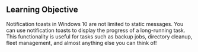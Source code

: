 ## Learning Objective

Notification toasts in Windows 10 are not limited to static messages.
You can use notification toasts to display the progress of a long-running task.
This functionality is useful for tasks such as backup jobs, directory cleanup, fleet management, and almost anything else you can think of!